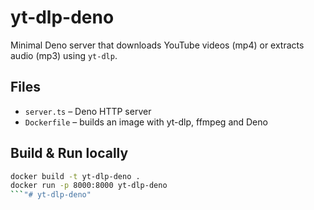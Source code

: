 # yt-dlp-deno

Minimal Deno server that downloads YouTube videos (mp4) or extracts audio (mp3) using `yt-dlp`.

## Files
- `server.ts` – Deno HTTP server
- `Dockerfile` – builds an image with yt-dlp, ffmpeg and Deno

## Build & Run locally
```bash
docker build -t yt-dlp-deno .
docker run -p 8000:8000 yt-dlp-deno
```"# yt-dlp-deno" 

